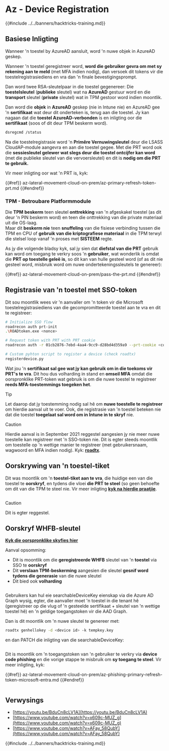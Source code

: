 # Az - Device Registration

{{#include ../../banners/hacktricks-training.md}}

## Basiese Inligting

Wanneer 'n toestel by AzureAD aansluit, word 'n nuwe objek in AzureAD geskep.

Wanneer 'n toestel geregistreer word, **word die gebruiker gevra om met sy rekening aan te meld** (met MFA indien nodig), dan versoek dit tokens vir die toestelregistrasiediens en vra dan 'n finale bevestigingsprompt.

Dan word twee RSA-sleutelpaar in die toestel gegenereer: Die **toestelsleutel** (**publieke** sleutel) wat na **AzureAD** gestuur word en die **transport** sleutel (**private** sleutel) wat in TPM gestoor word indien moontlik.

Dan word die **objek** in **AzureAD** geskep (nie in Intune nie) en AzureAD gee 'n **sertifikaat** wat deur dit onderteken is, terug aan die toestel. Jy kan nagaan dat die **toestel AzureAD-verbonden** is en inligting oor die **sertifikaat** (soos of dit deur TPM beskerm word).
```bash
dsregcmd /status
```
Na die toestelregistrasie word 'n **Primêre Vernuwingsleutel** deur die LSASS CloudAP-module aangevra en aan die toestel gegee. Met die PRT word ook die **sessiesleutel gelewer wat slegs deur die toestel ontcijfer kan word** (met die publieke sleutel van die vervoersleutel) en dit is **nodig om die PRT te gebruik.**

Vir meer inligting oor wat 'n PRT is, kyk:

{{#ref}}
az-lateral-movement-cloud-on-prem/az-primary-refresh-token-prt.md
{{#endref}}

### TPM - Betroubare Platformmodule

Die **TPM** **beskerm** teen sleutel **onttrekking** van 'n afgeskakel toestel (as dit deur 'n PIN beskerm word) en teen die onttrekking van die private materiaal uit die OS-laag.\
Maar dit **beskerm nie** teen **snuffeling** van die fisiese verbinding tussen die TPM en CPU of **gebruik van die kriptografiese materiaal** in die TPM terwyl die stelsel loop vanaf 'n proses met **SISTEEM** regte.

As jy die volgende bladsy kyk, sal jy sien dat **diefstal van die PRT** gebruik kan word om toegang te verkry soos 'n **gebruiker**, wat wonderlik is omdat die **PRT op toestelle geleë is**, so dit kan van hulle gesteel word (of as dit nie gesteel word, misbruik word om nuwe ondertekeningssleutels te genereer):

{{#ref}}
az-lateral-movement-cloud-on-prem/pass-the-prt.md
{{#endref}}

## Registrasie van 'n toestel met SSO-token

Dit sou moontlik wees vir 'n aanvaller om 'n token vir die Microsoft toestelregistrasiediens van die gecompromitteerde toestel aan te vra en dit te registreer:
```bash
# Initialize SSO flow
roadrecon auth prt-init
.\ROADtoken.exe <nonce>

# Request token with PRT with PRT cookie
roadrecon auth -r 01cb2876-7ebd-4aa4-9cc9-d28bd4d359a9 --prt-cookie <cookie>

# Custom pyhton script to register a device (check roadtx)
registerdevice.py
```
Wat jou 'n **sertifikaat sal gee wat jy kan gebruik om in die toekoms vir PRT's te vra**. Dit hou dus volharding in stand en **omseil MFA** omdat die oorspronklike PRT-token wat gebruik is om die nuwe toestel te registreer **reeds MFA-toestemmings toegeken het**.

> [!TIP]
> Let daarop dat jy toestemming nodig sal hê om **nuwe toestelle te registreer** om hierdie aanval uit te voer. Ook, die registrasie van 'n toestel beteken nie dat die toestel **toegelaat sal word om in Intune in te skryf** nie.

> [!CAUTION]
> Hierdie aanval is in September 2021 reggestel aangesien jy nie meer nuwe toestelle kan registreer met 'n SSO-token nie. Dit is egter steeds moontlik om toestelle op 'n wettige manier te registreer (met gebruikersnaam, wagwoord en MFA indien nodig). Kyk: [**roadtx**](https://github.com/carlospolop/hacktricks-cloud/blob/master/pentesting-cloud/azure-security/az-lateral-movement-cloud-on-prem/az-roadtx-authentication.md).

## Oorskrywing van 'n toestel-tiket

Dit was moontlik om 'n **toestel-tiket aan te vra**, die huidige een van die toestel te **oorskryf**, en tydens die vloei **die PRT te steel** (so geen behoefte om dit van die TPM te steel nie. Vir meer inligting [**kyk na hierdie praatjie**](https://youtu.be/BduCn8cLV1A).

<figure><img src="../../images/image (32).png" alt=""><figcaption></figcaption></figure>

> [!CAUTION]
> Dit is egter reggestel.

## Oorskryf WHFB-sleutel

[**Kyk die oorspronklike skyfies hier**](https://dirkjanm.io/assets/raw/Windows%20Hello%20from%20the%20other%20side_nsec_v1.0.pdf)

Aanval opsomming:

- Dit is moontlik om die **geregistreerde WHFB** sleutel van 'n **toestel** via SSO te **oorskryf**
- Dit **verslaan TPM-beskerming** aangesien die sleutel **gesnif word tydens die generasie** van die nuwe sleutel
- Dit bied ook **volharding**

<figure><img src="../../images/image (34).png" alt=""><figcaption></figcaption></figure>

Gebruikers kan hul eie searchableDeviceKey eienskap via die Azure AD Graph wysig, egter, die aanvaller moet 'n toestel in die tenant hê (geregistreer op die vlug of 'n gesteelde sertifikaat + sleutel van 'n wettige toestel hê) en 'n geldige toegangstoken vir die AAD Graph.

Dan is dit moontlik om 'n nuwe sleutel te genereer met:
```bash
roadtx genhellokey -d <device id> -k tempkey.key
```
en dan PATCH die inligting van die searchableDeviceKey:

<figure><img src="../../images/image (36).png" alt=""><figcaption></figcaption></figure>

Dit is moontlik om 'n toegangstoken van 'n gebruiker te verkry via **device code phishing** en die vorige stappe te misbruik om **sy toegang te steel**. Vir meer inligting, kyk:

{{#ref}}
az-lateral-movement-cloud-on-prem/az-phishing-primary-refresh-token-microsoft-entra.md
{{#endref}}

<figure><img src="../../images/image (37).png" alt=""><figcaption></figcaption></figure>

## Verwysings

- [https://youtu.be/BduCn8cLV1A](https://youtu.be/BduCn8cLV1A)
- [https://www.youtube.com/watch?v=x609c-MUZ_g](https://www.youtube.com/watch?v=x609c-MUZ_g)
- [https://www.youtube.com/watch?v=AFay_58QubY](https://www.youtube.com/watch?v=AFay_58QubY)

{{#include ../../banners/hacktricks-training.md}}
